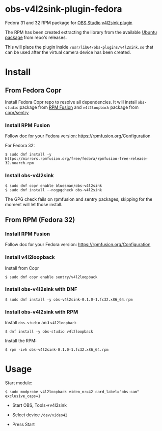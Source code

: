 # obs-v4l2sink-plugin-fedora
Fedora 31 and 32 RPM package for [OBS Studio](https://obsproject.com/) [v4l2sink plugin](https://github.com/CatxFish/obs-v4l2sink/)

The RPM has been created extracting the library from the available [Ubuntu package](https://github.com/CatxFish/obs-v4l2sink/releases/download/0.1.0/obs-v4l2sink.deb) from repo's releases.

This will place the plugin inside `/usr/lib64/obs-plugins/v4l2sink.so` that can be used after the virtual camera device has been created.

# Install

## From Fedora Copr

Install Fedora Copr repo to resolve all dependencies. It will install `obs-studio` package from [RPM Fusion](https://rpmfusion.org/) and `v4l2loopback` package from [copr/sentry](https://copr.fedorainfracloud.org/coprs/sentry/v4l2loopback/)

### Install RPM Fusion

Follow doc for your Fedora version: https://rpmfusion.org/Configuration

For Fedora 32:

```
$ sudo dnf install -y https://mirrors.rpmfusion.org/free/fedora/rpmfusion-free-release-32.noarch.rpm
```

### Install obs-v4l2sink
```
$ sudo dnf copr enable bluesman/obs-v4l2sink
$ sudo dnf install --nogpgcheck obs-v4l2sink
```

The GPG check fails on rpmfusion and sentry packages, skipping for the moment will let those install.

## From RPM (Fedora 32)

### Install RPM Fusion

Follow doc for your Fedora version: https://rpmfusion.org/Configuration

### Install v4l2loopback

Install from Copr

```
$ sudo dnf copr enable sentry/v4l2loopback
```

### Install obs-v4l2sink with DNF

```
$ sudo dnf install -y obs-v4l2sink-0.1.0-1.fc32.x86_64.rpm
```

### Install obs-v4l2sink with RPM

Install `obs-studio` and `v4l2loopback`

```
$ dnf install -y obs-studio v4l2loopback
```

Install the RPM:

```
$ rpm -ivh obs-v4l2sink-0.1.0-1.fc32.x86_64.rpm
```


# Usage

Start module:

```
$ sudo modprobe v4l2loopback video_nr=42 card_label="obs-cam" exclusive_caps=1
```

* Start OBS, Tools->v4l2sink

* Select device `/dev/video42`

* Press Start

